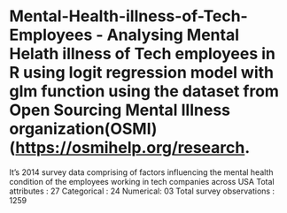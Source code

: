 # Mental-Health-illness-of-Tech-Employees - Analysing Mental Helath illness of Tech employees in R using logit regression model with glm function using the dataset from Open Sourcing Mental Illness organization(OSMI) (https://osmihelp.org/research. 
It’s 2014 survey data comprising of factors influencing the mental health condition of the employees working in tech companies across USA
Total attributes : 27
Categorical : 24
Numerical: 03
Total survey observations : 1259

